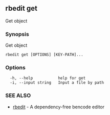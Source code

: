 ## rbedit get

Get object

### Synopsis


Get object

```
rbedit get [OPTIONS] [KEY-PATH]...
```

### Options

```
  -h, --help           help for get
  -i, --input string   Input a file by path
```

### SEE ALSO

* [rbedit](rbedit.md)	 - A dependency-free bencode editor

